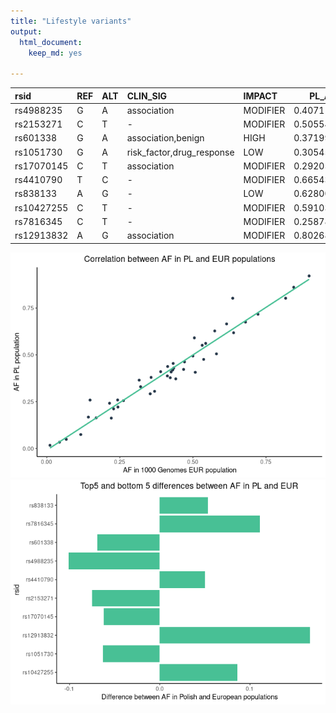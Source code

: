 ```yaml
---
title: "Lifestyle variants"
output:
  html_document:
    keep_md: yes

---
```








|rsid       |REF |ALT |CLIN_SIG                  |IMPACT   |    PL_AF| EUR_AF|  eur_diff|
|:----------|:---|:---|:-------------------------|:--------|--------:|------:|---------:|
|rs4988235  |G   |A   |association               |MODIFIER | 0.407116| 0.5080| -0.100884|
|rs2153271  |C   |T   |-                         |MODIFIER | 0.505545| 0.5805| -0.074955|
|rs601338   |G   |A   |association,benign        |HIGH     | 0.371996| 0.4414| -0.069404|
|rs1051730  |G   |A   |risk_factor,drug_response |LOW      | 0.305453| 0.3688| -0.063347|
|rs17070145 |C   |T   |association               |MODIFIER | 0.292052| 0.3539| -0.061848|
|rs4410790  |T   |C   |-                         |MODIFIER | 0.665434| 0.6153|  0.050134|
|rs838133   |A   |G   |-                         |LOW      | 0.628004| 0.5746|  0.053404|
|rs10427255 |C   |T   |-                         |MODIFIER | 0.591035| 0.5050|  0.086035|
|rs7816345  |C   |T   |-                         |MODIFIER | 0.258780| 0.1481|  0.110680|
|rs12913832 |A   |G   |association               |MODIFIER | 0.802680| 0.6362|  0.166480|




![](lifestyle_files/figure-html/unnamed-chunk-2-1.png)<!-- -->![](lifestyle_files/figure-html/unnamed-chunk-2-2.png)<!-- -->
